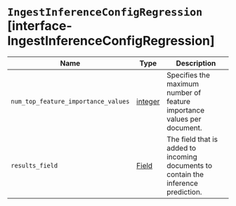 # `IngestInferenceConfigRegression` [interface-IngestInferenceConfigRegression]

| Name | Type | Description |
| - | - | - |
| `num_top_feature_importance_values` | [integer](./integer.md) | Specifies the maximum number of feature importance values per document. |
| `results_field` | [Field](./Field.md) | The field that is added to incoming documents to contain the inference prediction. |
